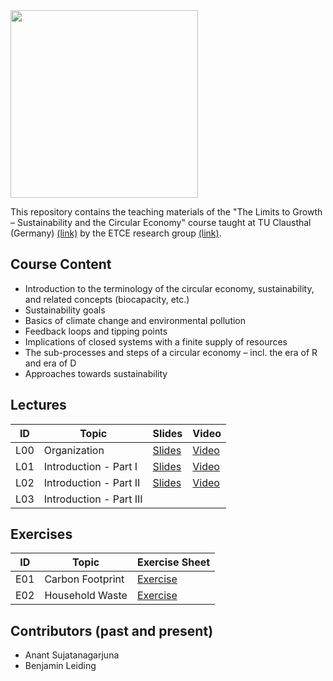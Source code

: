 <img src="https://www.presse.tu-clausthal.de/fileadmin/Presse/images/Corporate_Design/Logo/Logo_TUC_en_CMYK.jpg" width="300">

This repository contains the teaching materials of the "The Limits to Growth – Sustainability and the Circular Economy" course taught at TU Clausthal (Germany) [(link)](https://www.isse.tu-clausthal.de/en/) by the ETCE research group [(link)](https://etce-lab.com).

## Course Content

- Introduction to the terminology of the circular economy, sustainability, and related concepts (biocapacity, etc.)
- Sustainability goals
- Basics of climate change and environmental pollution
- Feedback loops and tipping points
- Implications of closed systems with a finite supply of resources
- The sub-processes and steps of a circular economy – incl. the era of R and era of D
- Approaches towards sustainability


## Lectures

| ID    | Topic                                   | Slides                                                | Video |
|-------|-----------------------------------------|-------------------------------------------------------|-------|
| L00   | Organization                            | [Slides](LTG-L00-Organization.pdf)                    | [Video](https://video.tu-clausthal.de/vorlesung/the-limits-to-growth-sustainability-and-the-circular-economy_1270.html?jwsource=cl) |
| L01   | Introduction - Part I  		              | [Slides](LTG-L01-Introduction-I.pdf)							    | [Video](https://video.tu-clausthal.de/vorlesung/the-limits-to-growth-sustainability-and-the-circular-economy_1270.html?jwsource=cl) |
| L02   | Introduction - Part II  		            | [Slides](LTG-L02-Introduction-II.pdf)							    | [Video](https://video.tu-clausthal.de/vorlesung/the-limits-to-growth-sustainability-and-the-circular-economy_1270.html?token=TFpORnZyTFVUWGwzeGNpZHhXM01hcS84NTVnL3hnNXlHYTlJdXdvZjlKYz0=&jwsource=cl)       |
| L03   | Introduction - Part III  		            | 							 |       |

## Exercises

| ID    | Topic                                   | Exercise Sheet                                     |
|-------|-----------------------------------------|----------------------------------------------------|
| E01   | Carbon Footprint                        | [Exercise](Exercises/E01-CarbonFootprint.pdf)      |
| E02   | Household Waste			  | [Exercise](Exercise/E02-Household-Waste.pdf)       |


## Contributors (past and present)
- Anant Sujatanagarjuna
- Benjamin Leiding
